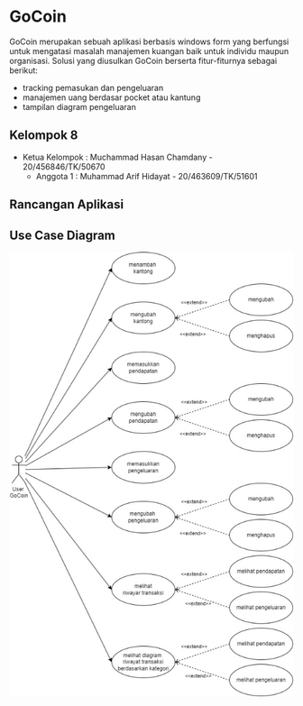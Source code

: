 # GoCoin
GoCoin merupakan sebuah aplikasi berbasis windows form yang berfungsi untuk mengatasi masalah manajemen kuangan baik untuk individu maupun organisasi. 
Solusi yang diusulkan GoCoin berserta fitur-fiturnya sebagai berikut: 
- tracking pemasukan dan pengeluaran 
- manajemen uang berdasar pocket atau kantung 
- tampilan diagram pengeluaran


## Kelompok 8
- Ketua Kelompok	: Muchammad Hasan Chamdany - 20/456846/TK/50670
	- Anggota 1		: Muhammad Arif Hidayat - 20/463609/TK/51601

## Rancangan Aplikasi
<div class="Usecase"> 
	<h2>Use Case Diagram</h2>
	<img src="./markdown_assets/GoCoin diagram-Use Case.jpg">
</div>